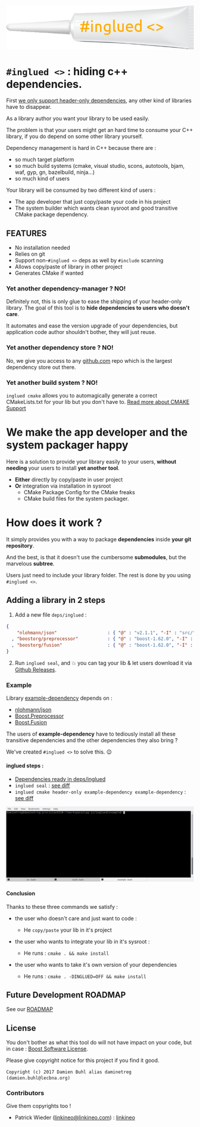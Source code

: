 ![#inglued <>](doc/logo.png)

# `#inglued <>` : hiding c++ dependencies.
First [we only support header-only dependencies](doc/rationale/WHY_HEADER_ONLY.md), any other kind of libraries have to disappear.

As a library author you want your library to be used easily. 

The problem is that your users might get an hard time to consume your C++ library, if you do depend on some other library yourself.

Dependency management is hard in C++ because there are :
  - so much target platform
  - so much build systems (cmake, visual studio, scons, autotools, bjam, waf, gyp, gn, bazelbuild, ninja...)
  - so much kind of users

Your library will be consumed by two different kind of users :
  - The app developer that just copy/paste your code in his project
  - The system builder which wants clean sysroot and good transitive CMake package dependency.

## FEATURES
  * No installation needed
  * Relies on git
  * Support non-`#inglued <>` deps as well by `#include` scanning
  * Allows copy/paste of library in other project
  * Generates CMake if wanted

### Yet another dependency-manager ? NO!
Definitely not, this is only glue to ease the shipping of your header-only library. The goal of this tool is to **hide dependencies to users who doesn't care**.

It automates and ease the version upgrade of your dependencies, but application code author shouldn't bother, they will just reuse.

### Yet another dependency store ? NO!
No, we give you access to any [github.com](https://github.com/) repo which is the largest dependency store out there.

### Yet another build system ? NO!
`inglued cmake` allows you to automagically generate a correct CMakeLists.txt for your lib but you don't have to.
[Read more about CMAKE Support](doc/CMAKE_SUPPORT.md)

# We make the app developer and the system packager happy
Here is a solution to provide your library easily to your users, **without needing** your users to install **yet another tool**.

  - **Either** directly by copy/paste in user project
  - **Or** integration via installation in sysroot
    * CMake Package Config for the CMake freaks
    * CMake build files for the system packager.

# How does it work ?
It simply provides you with a way to package **dependencies** inside **your git repository**. 

And the best, is that it doesn't use the cumbersome **submodules**, but the marvelous **subtree**.

Users just need to include your library folder. The rest is done by you using `#inglued <>`.

## Adding a library in 2 steps

  1. Add a new file `deps/inglued` : 
 
```json
{
    "nlohmann/json"                   : { "@" : "v2.1.1", "-I" : "src/" }
  , "boostorg/preprocessor"           : { "@" : "boost-1.62.0", "-I" : "include/" }
  , "boostorg/fusion"                 : { "@" : "boost-1.62.0", "-I" : "include/" }
}
```

  2. Run `inglued seal`, and :boom: you can tag your lib & let users download it via [Github Releases](https://help.github.com/articles/creating-releases/).


### Example
Library [example-dependency](https://github.com/header-only/example-dependency) depends on : 

  * [nlohmann/json](https://github.com/nlohmann/json)
  * [Boost.Preprocessor](https://github.com/boostorg/preprocessor)
  * [Boost.Fusion](https://github.com/boostorg/fusion)

The users of **example-dependency** have to tediously install all these transitive dependencies and the other dependencies they also bring ? 

We've created `#inglued <>` to solve this. :wink:

#### inglued steps :
  * [Dependencies ready in deps/inglued](https://github.com/header-only/example-dependency/tree/list-your-deps)
  * `inglued seal` : [see diff](https://github.com/header-only/example-dependency/compare/list-your-deps...ran-inglued-seal)
  * `inglued cmake header-only example-dependency example-dependency` : [see diff](https://github.com/header-only/example-dependency/compare/ran-inglued-seal...ran-inglued-cmake)

![inglued seal command run](doc/glue-seal-example.gif)

#### Conclusion
Thanks to these three commands we satisfy :
  - the user who doesn't care and just want to code : 
    * He `copy/paste` your lib in it's project

  - the user who wants to integrate your lib in it's sysroot :
    * He runs : `cmake . && make install`

  - the user who wants to take it's own version of your dependencies 
    * He runs : `cmake . -DINGLUED=OFF && make install`

## Future Development ROADMAP
See our [ROADMAP](./ROADMAP.md)

## License
You don't bother as what this tool do will not have impact on your code, but in case : [Boost Software License](./LICENSE).

Please give copyright notice for this project if you find it good.

```
Copyright (c) 2017 Damien Buhl alias daminetreg (damien.buhl@lecbna.org)
```

### Contributors
Give them copyrights too !

- Patrick Wieder (linkineo@linkineo.com) : [linkineo](https://github.com/linkineo)
